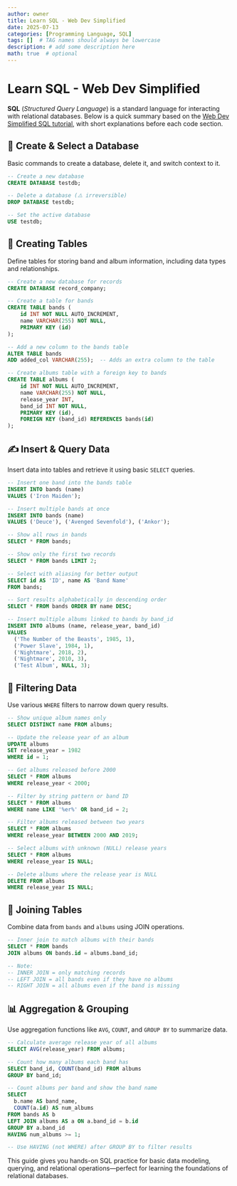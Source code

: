 ```yaml
---
author: owner
title: Learn SQL - Web Dev Simplified
date: 2025-07-13
categories: [Programming Language, SQL]
tags: []  # TAG names should always be lowercase
description: # add some description here
math: true  # optional
---
```



# Learn SQL - Web Dev Simplified

**SQL** (*Structured Query Language*) is a standard language for interacting with relational databases. Below is a quick summary based on the [Web Dev Simplified SQL tutorial](https://www.youtube.com/watch?v=p3qvj9hO_Bo), with short explanations before each code section.

## 📘 Create & Select a Database

Basic commands to create a database, delete it, and switch context to it.

```sql
-- Create a new database
CREATE DATABASE testdb;

-- Delete a database (⚠️ irreversible)
DROP DATABASE testdb;

-- Set the active database
USE testdb;
```

## 🧱 Creating Tables

Define tables for storing band and album information, including data types and relationships.

```sql
-- Create a new database for records
CREATE DATABASE record_company;

-- Create a table for bands
CREATE TABLE bands (
    id INT NOT NULL AUTO_INCREMENT,
    name VARCHAR(255) NOT NULL,
    PRIMARY KEY (id)
);

-- Add a new column to the bands table
ALTER TABLE bands 
ADD added_col VARCHAR(255);  -- Adds an extra column to the table
```

```sql
-- Create albums table with a foreign key to bands
CREATE TABLE albums (
    id INT NOT NULL AUTO_INCREMENT,
    name VARCHAR(255) NOT NULL,
    release_year INT,
    band_id INT NOT NULL,
    PRIMARY KEY (id),
    FOREIGN KEY (band_id) REFERENCES bands(id)
);
```

## ✍️ Insert & Query Data

Insert data into tables and retrieve it using basic `SELECT` queries.

```sql
-- Insert one band into the bands table
INSERT INTO bands (name)
VALUES ('Iron Maiden');

-- Insert multiple bands at once
INSERT INTO bands (name)
VALUES ('Deuce'), ('Avenged Sevenfold'), ('Ankor');
```

```sql
-- Show all rows in bands
SELECT * FROM bands;

-- Show only the first two records
SELECT * FROM bands LIMIT 2;

-- Select with aliasing for better output
SELECT id AS 'ID', name AS 'Band Name'
FROM bands;

-- Sort results alphabetically in descending order
SELECT * FROM bands ORDER BY name DESC;
```

```sql
-- Insert multiple albums linked to bands by band_id
INSERT INTO albums (name, release_year, band_id)
VALUES 
  ('The Number of the Beasts', 1985, 1),
  ('Power Slave', 1984, 1),
  ('Nightmare', 2018, 2),
  ('Nightmare', 2010, 3),
  ('Test Album', NULL, 3);
```

## 🔎 Filtering Data

Use various `WHERE` filters to narrow down query results.

```sql
-- Show unique album names only
SELECT DISTINCT name FROM albums;

-- Update the release year of an album
UPDATE albums
SET release_year = 1982
WHERE id = 1;
```

```sql
-- Get albums released before 2000
SELECT * FROM albums
WHERE release_year < 2000;

-- Filter by string pattern or band ID
SELECT * FROM albums
WHERE name LIKE '%er%' OR band_id = 2;
```

```sql
-- Filter albums released between two years
SELECT * FROM albums
WHERE release_year BETWEEN 2000 AND 2019;

-- Select albums with unknown (NULL) release years
SELECT * FROM albums
WHERE release_year IS NULL;

-- Delete albums where the release year is NULL
DELETE FROM albums
WHERE release_year IS NULL;
```

## 🔗 Joining Tables

Combine data from `bands` and `albums` using JOIN operations.

```sql
-- Inner join to match albums with their bands
SELECT * FROM bands
JOIN albums ON bands.id = albums.band_id;

-- Note:
-- INNER JOIN = only matching records
-- LEFT JOIN = all bands even if they have no albums
-- RIGHT JOIN = all albums even if the band is missing
```

## 📊 Aggregation & Grouping

Use aggregation functions like `AVG`, `COUNT`, and `GROUP BY` to summarize data.

```sql
-- Calculate average release year of all albums
SELECT AVG(release_year) FROM albums;

-- Count how many albums each band has
SELECT band_id, COUNT(band_id) FROM albums
GROUP BY band_id;
```

```sql
-- Count albums per band and show the band name
SELECT 
  b.name AS band_name, 
  COUNT(a.id) AS num_albums
FROM bands AS b
LEFT JOIN albums AS a ON a.band_id = b.id
GROUP BY a.band_id
HAVING num_albums >= 1;

-- Use HAVING (not WHERE) after GROUP BY to filter results
```

This guide gives you hands-on SQL practice for basic data modeling, querying, and relational operations—perfect for learning the foundations of relational databases.
